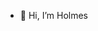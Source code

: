 - 👋 Hi, I’m Holmes

<!---
ngduonganhhuy/ngduonganhhuy is a ✨ special ✨ repository because its `README.md` (this file) appears on your GitHub profile.
You can click the Preview link to take a look at your changes.
--->
